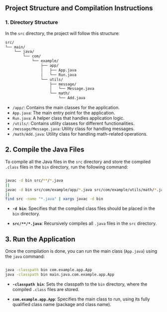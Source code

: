 
## Project Structure and Compilation Instructions

### 1. Directory Structure

In the `src` directory, the project will follow this structure:

```md
src/
└── main/
    └── java/
        └── com/
            └── example/
                ├── app/
                │   ├── App.java
                │   └── Run.java
                └── utils/
                    ├── message/
                    │   └── Message.java
                    └── math/
                        └── Add.java
```
- `/app/`: Contains the main classes for the application.
- `App.java`: The main entry point for the application.
- `Run.java`: A helper class that handles application logic.
- `/utils/`: Contains utility classes for different functionalities.
- `/message/Message.java`: Utility class for handling messages.
- `/math/Add.java`: Utility class for handling math-related operations.

## 2. Compile the Java Files

To compile all the Java files in the `src` directory and store the compiled `.class` files in the `bin` directory, run the following command:

```bash

javac -d bin src/**/*.java
||
javac -d bin src/com/example/app/*.java src/com/example/utils/math/*.java src/com/example/utils/message/*.java
||
find src -name "*.java" | xargs javac -d bin
```

- **`-d bin`**: Specifies that the compiled class files should be placed in the `bin` directory.

- **`src/**/*.java`**: Recursively compiles all `.java` files in the `src` directory.

## 3. Run the Application

Once the compilation is done, you can run the main class (`App.java`) using the `java` command:

```bash

java -classpath bin com.example.app.App
java -classpath bin main.java.com.example.app.App 

```

- **`-classpath bin`**: Sets the classpath to the `bin` directory, where the compiled `.class` files are stored.

- **`com.example.app.App`**: Specifies the main class to run, using its fully qualified class name (package and class name).

